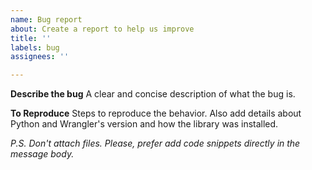 ```yaml
---
name: Bug report
about: Create a report to help us improve
title: ''
labels: bug
assignees: ''

---
```


**Describe the bug**
A clear and concise description of what the bug is.

**To Reproduce**
Steps to reproduce the behavior. Also add details about Python and Wrangler's version and how the library was installed.

*P.S. Don't attach files. Please, prefer add code snippets directly in the message body.*
